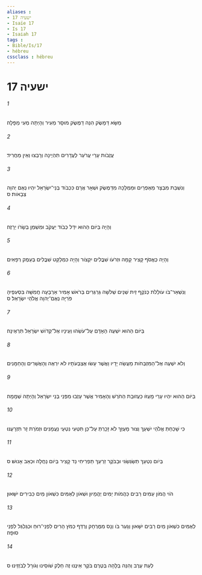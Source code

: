 ```yaml
---
aliases : 
- ישעיה 17
- Isaïe 17
- Is 17
- Isaiah 17
tags : 
- Bible/Is/17
- hébreu
cssclass : hébreu
---
```


# ישעיה 17

###### 1
מַשָּׂא דַּמָּשֶׂק הִנֵּה דַמֶּשֶׂק מוּסָר מֵעִיר וְהָיְתָה מְעִי מַפָּלָה׃
###### 2
עֲזֻבֹות עָרֵי עֲרֹעֵר לַעֲדָרִים תִּהְיֶינָה וְרָבְצוּ וְאֵין מַחֲרִיד׃
###### 3
וְנִשְׁבַּת מִבְצָר מֵאֶפְרַיִם וּמַמְלָכָה מִדַּמֶּשֶׂק וּשְׁאָר אֲרָם כִּכְבֹוד בְּנֵי־יִשְׂרָאֵל יִהְיוּ נְאֻם יְהוָה צְבָאֹות׃ ס
###### 4
וְהָיָה בַּיֹּום הַהוּא יִדַּל כְּבֹוד יַעֲקֹב וּמִשְׁמַן בְּשָׂרֹו יֵרָזֶה׃
###### 5
וְהָיָה כֶּאֱסֹף קָצִיר קָמָה וּזְרֹעֹו שִׁבֳּלִים יִקְצֹור וְהָיָה כִּמְלַקֵּט שִׁבֳּלִים בְּעֵמֶק רְפָאִים׃
###### 6
וְנִשְׁאַר־בֹּו עֹולֵלֹת כְּנֹקֶף זַיִת שְׁנַיִם שְׁלֹשָׁה גַּרְגְּרִים בְּרֹאשׁ אָמִיר אַרְבָּעָה חֲמִשָּׁה בִּסְעִפֶיהָ פֹּרִיָּה נְאֻם־יְהוָה אֱלֹהֵי יִשְׂרָאֵל׃ ס
###### 7
בַּיֹּום הַהוּא יִשְׁעֶה הָאָדָם עַל־עֹשֵׂהוּ וְעֵינָיו אֶל־קְדֹושׁ יִשְׂרָאֵל תִּרְאֶינָה׃
###### 8
וְלֹא יִשְׁעֶה אֶל־הַמִּזְבְּחֹות מַעֲשֵׂה יָדָיו וַאֲשֶׁר עָשׂוּ אֶצְבְּעֹתָיו לֹא יִרְאֶה וְהָאֲשֵׁרִים וְהָחַמָּנִים׃
###### 9
בַּיֹּום הַהוּא יִהְיוּ עָרֵי מָעֻזֹּו כַּעֲזוּבַת הַחֹרֶשׁ וְהָאָמִיר אֲשֶׁר עָזְבוּ מִפְּנֵי בְּנֵי יִשְׂרָאֵל וְהָיְתָה שְׁמָמָה׃
###### 10
כִּי שָׁכַחַתְּ אֱלֹהֵי יִשְׁעֵךְ וְצוּר מָעֻזֵּךְ לֹא זָכָרְתְּ עַל־כֵּן תִּטְּעִי נִטְעֵי נַעֲמָנִים וּזְמֹרַת זָר תִּזְרָעֶנּוּ׃
###### 11
בְּיֹום נִטְעֵךְ תְּשַׂגְשֵׂגִי וּבַבֹּקֶר זַרְעֵךְ תַּפְרִיחִי נֵד קָצִיר בְּיֹום נַחֲלָה וּכְאֵב אָנוּשׁ׃ ס
###### 12
הֹוי הֲמֹון עַמִּים רַבִּים כַּהֲמֹות יַמִּים יֶהֱמָיוּן וּשְׁאֹון לְאֻמִּים כִּשְׁאֹון מַיִם כַּבִּירִים יִשָּׁאוּן׃
###### 13
לְאֻמִּים כִּשְׁאֹון מַיִם רַבִּים יִשָּׁאוּן וְגָעַר בֹּו וְנָס מִמֶּרְחָק וְרֻדַּף כְּמֹץ הָרִים לִפְנֵי־רוּחַ וּכְגַלְגַּל לִפְנֵי סוּפָה׃
###### 14
לְעֵת עֶרֶב וְהִנֵּה בַלָּהָה בְּטֶרֶם בֹּקֶר אֵינֶנּוּ זֶה חֵלֶק שֹׁוסֵינוּ וְגֹורָל לְבֹזְזֵינוּ׃ ס
